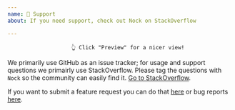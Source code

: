 ```yaml
---
name: 🔬 Support
about: If you need support, check out Nock on StackOverflow

---
```


                        👆 Click "Preview" for a nicer view!














We primarily use GitHub as an issue tracker; for usage and support questions we primairly use StackOverflow. Please tag the questions with `Nock` so the community can easily find it. [Go to StackOverflow](https://stackoverflow.com/questions/tagged/nock).

If you want to submit a feature request you can do that [here](https://github.com/nock/nock/issues/new?template=feature_request.md) or bug reports [here](https://github.com/nock/nock/issues/new?template=bug_report.md).
